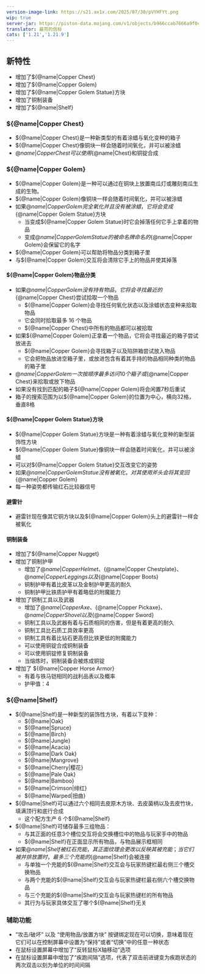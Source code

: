 ```yaml
---
version-image-link: https://s21.ax1x.com/2025/07/30/pVYHFYt.png
wip: true
server-jar: https://piston-data.mojang.com/v1/objects/b966ccab7666a9f0c8c955f022bda8c778830b99/server.jar
translator: 最亮的信标
cats: ['1.21','1.21.9']
---
```

## 新特性

* 增加了${@name|Copper Chest}
* 增加了${@name|Copper Golem}
* 增加了${@name|Copper Golem Statue}方块
* 增加了铜制装备
* 增加了${@name|Shelf}

### ${@name|Copper Chest}
* ${@name|Copper Chest}是一种新类型的有着涂蜡与氧化变种的箱子
* ${@name|Copper Chest}像铜块一样会随着时间氧化，并可以被涂蜡
* ${@name|Copper Chest}可以使用${@name|Chest}和铜锭合成

### ${@name|Copper Golem}
* ${@name|Copper Golem}是一种可以通过在铜块上放置南瓜灯或雕刻南瓜生成的生物。
* ${@name|Copper Golem}像铜块一样会随着时间氧化，并可以被涂蜡
* 如果${@name|Copper Golem}完全氧化并且没有被涂蜡，它将会变成${@name|Copper Golem Statue}方块
    * 当变成${@name|Copper Golem Statue}时它会掉落任何它手上拿着的物品
    * 变成${@name|Copper Golem Statue}的被命名牌命名的${@name|Copper Golem}会保留它的名字
* ${@name|Copper Golem}可以帮助将物品分类到箱子里
* 与${@name|Copper Golem}交互将会清除它手上的物品并使其掉落

#### ${@name|Copper Golem}物品分类
* 如果${@name|Copper Golem}没有持有物品，它将会寻找最近的${@name|Copper Chest}尝试拾取一个物品
    * ${@name|Copper Golem}会寻找任何氧化状态以及涂蜡状态变种来拾取物品
    * 它会同时拾取最多 16 个物品
    * ${@name|Copper Chest}中所有的物品都可以被拾取
* 如果${@name|Copper Golem}正拿着一个物品，它将会寻找最近的箱子尝试放进去
    * ${@name|Copper Golem}会寻找箱子以及陷阱箱尝试放入物品
    * 它会把物品放进空箱子里，或放进包含有着其手持的物品相同种类的物品的箱子里
* ${@name|Copper Golem}一次按顺序最多访问 10 个箱子或${@name|Copper Chest}来拾取或放下物品
* 如果没有找到匹配的箱子${@name|Copper Golem}将会闲置7秒后重试
* 箱子的搜索范围为以${@name|Copper Golem}的位置为中心，横向32格，垂直8格

#### ${@name|Copper Golem Statue}方块
* ${@name|Copper Golem Statue}方块是一种有着涂蜡与氧化变种的新型装饰性方块
* ${@name|Copper Golem Statue}像铜块一样会随着时间氧化，并可以被涂蜡
* 可以对${@name|Copper Golem Statue}交互改变它的姿势
* 如果${@name|Copper Golem Statue}没有被氧化，对其使用斧头会将其变回${@name|Copper Golem}
* 每一种姿势都传输红石比较器信号

#### 避雷针
* 避雷针现在像其它铜方块以及${@name|Copper Golem}头上的避雷针一样会被氧化

#### 铜制装备
* 增加了${@name|Copper Nugget}
* 增加了铜制护甲
    * 增加了${@name|Copper Helmet}、${@name|Copper Chestplate}、${@name|Copper Leggings}以及${@name|Copper Boots}
    * 铜制护甲有着比皮革以及金制护甲更高的耐久
    * 铜制护甲比铁质护甲有着略低的附魔能力
* 增加了铜制工具以及武器
    * 增加了${@name|Copper Axe}、${@name|Copper Pickaxe}、${@name|Copper Shovel}以及${@name|Copper Sword}
    * 铜制工具以及武器有着与石质相同的伤害，但是有着更高的耐久
    * 铜制工具比石质工具效率更高
    * 铜制工具有着比钻石更高但比铁更低的附魔能力
    * 可以使用铜锭合成铜制装备
    * 可以使用铜锭修复铜制装备
    * 当熔炼时，铜制装备会被炼成铜锭
* 增加了 ${@name|Copper Horse Armor}
    * 有着与铁马铠相同的战利品表以及概率
    * 护甲值：4

### ${@name|Shelf}
* ${@name|Shelf}是一种新型的装饰性方块，有着以下变种：
    * ${@name|Oak}
    * ${@name|Spruce}
    * ${@name|Birch}
    * ${@name|Jungle}
    * ${@name|Acacia}
    * ${@name|Dark Oak}
    * ${@name|Mangrove}
    * ${@name|Cherry|樱花}
    * ${@name|Pale Oak}
    * ${@name|Bamboo}
    * ${@name|Crimson|绯红}
    * ${@name|Warped|扭曲}
* ${@name|Shelf}可以通过六个相同去皮原木方块、去皮菌柄以及去皮竹块，填满顶行和底行合成
    * 这个配方生产 6 个${@name|Shelf}
* ${@name|Shelf}可储存最多三组物品：
    * 与其正面的任意3个槽位交互将会交换槽位中的物品与玩家手中的物品
    * ${@name|Shelf}在正面显示所有物品，与物品展示框相同
* 如果${@name|Shelf}被红石充能，其正面纹理会更改以反映其被充能；当它们被并排放置时，最多三个充能的${@name|Shelf}会被连接
    * 与单独一个充能的${@name|Shelf}交互会与玩家热键栏最右侧三个槽交换物品
    * 与两个充能的${@name|Shelf}交互会与玩家热键栏最右侧六个槽交换物品
    * 与三个充能的${@name|Shelf}交互会与玩家热键栏的所有物品
    * 其行为与玩家具体交互了哪个${@name|Shelf}无关

### 辅助功能
* “攻击/破坏” 以及 “使用物品/放置方块” 按键绑定现在可以切换，意味着现在它们可以在控制屏幕中设置为“保持”或者“切换”中的任意一种状态
* 在鼠标设置屏幕中增加了“反转鼠标X轴移动”选项
* 在鼠标设置屏幕中增加了“疾跑间隔”选项，代表了双击前进键变为疾跑状态的两次双击以刻为单位的时间间隔

